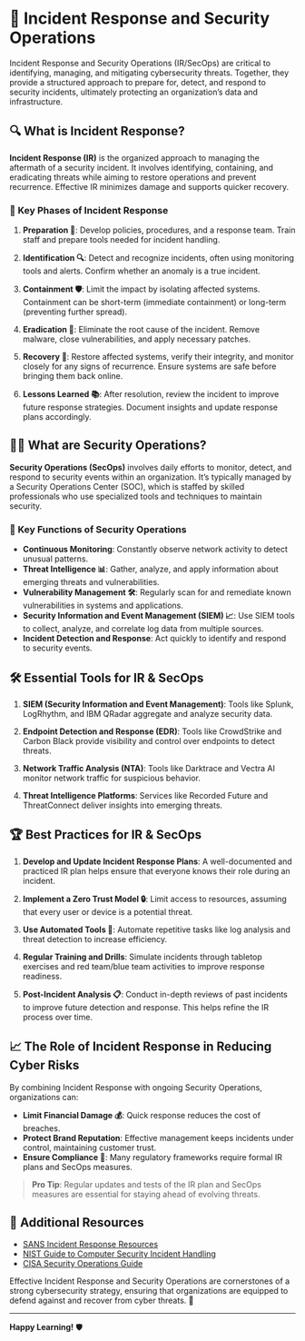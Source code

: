 # 🚨 Incident Response and Security Operations

Incident Response and Security Operations (IR/SecOps) are critical to identifying, managing, and mitigating cybersecurity threats. Together, they provide a structured approach to prepare for, detect, and respond to security incidents, ultimately protecting an organization’s data and infrastructure.


## 🔍 What is Incident Response?

**Incident Response (IR)** is the organized approach to managing the aftermath of a security incident. It involves identifying, containing, and eradicating threats while aiming to restore operations and prevent recurrence. Effective IR minimizes damage and supports quicker recovery.

### 🔑 Key Phases of Incident Response

1. **Preparation 📝**: Develop policies, procedures, and a response team. Train staff and prepare tools needed for incident handling.

2. **Identification 🔍**: Detect and recognize incidents, often using monitoring tools and alerts. Confirm whether an anomaly is a true incident.

3. **Containment 🛡️**: Limit the impact by isolating affected systems. Containment can be short-term (immediate containment) or long-term (preventing further spread).

4. **Eradication 🧹**: Eliminate the root cause of the incident. Remove malware, close vulnerabilities, and apply necessary patches.

5. **Recovery 🔄**: Restore affected systems, verify their integrity, and monitor closely for any signs of recurrence. Ensure systems are safe before bringing them back online.

6. **Lessons Learned 📚**: After resolution, review the incident to improve future response strategies. Document insights and update response plans accordingly.


## 👨‍💼 What are Security Operations?

**Security Operations (SecOps)** involves daily efforts to monitor, detect, and respond to security events within an organization. It’s typically managed by a Security Operations Center (SOC), which is staffed by skilled professionals who use specialized tools and techniques to maintain security.

### 🌟 Key Functions of Security Operations

- **Continuous Monitoring**: Constantly observe network activity to detect unusual patterns.
- **Threat Intelligence 📊**: Gather, analyze, and apply information about emerging threats and vulnerabilities.
- **Vulnerability Management 🛠️**: Regularly scan for and remediate known vulnerabilities in systems and applications.
- **Security Information and Event Management (SIEM) 📈**: Use SIEM tools to collect, analyze, and correlate log data from multiple sources.
- **Incident Detection and Response**: Act quickly to identify and respond to security events.


## 🛠️ Essential Tools for IR & SecOps

1. **SIEM (Security Information and Event Management)**: Tools like Splunk, LogRhythm, and IBM QRadar aggregate and analyze security data.
   
2. **Endpoint Detection and Response (EDR)**: Tools like CrowdStrike and Carbon Black provide visibility and control over endpoints to detect threats.

3. **Network Traffic Analysis (NTA)**: Tools like Darktrace and Vectra AI monitor network traffic for suspicious behavior.

4. **Threat Intelligence Platforms**: Services like Recorded Future and ThreatConnect deliver insights into emerging threats.


## 🏆 Best Practices for IR & SecOps

1. **Develop and Update Incident Response Plans**: A well-documented and practiced IR plan helps ensure that everyone knows their role during an incident.

2. **Implement a Zero Trust Model 🔒**: Limit access to resources, assuming that every user or device is a potential threat.

3. **Use Automated Tools 🤖**: Automate repetitive tasks like log analysis and threat detection to increase efficiency.

4. **Regular Training and Drills**: Simulate incidents through tabletop exercises and red team/blue team activities to improve response readiness.

5. **Post-Incident Analysis 📋**: Conduct in-depth reviews of past incidents to improve future detection and response. This helps refine the IR process over time.


## 📈 The Role of Incident Response in Reducing Cyber Risks

By combining Incident Response with ongoing Security Operations, organizations can:

- **Limit Financial Damage 💰**: Quick response reduces the cost of breaches.
- **Protect Brand Reputation**: Effective management keeps incidents under control, maintaining customer trust.
- **Ensure Compliance 📜**: Many regulatory frameworks require formal IR plans and SecOps measures.

> **Pro Tip**: Regular updates and tests of the IR plan and SecOps measures are essential for staying ahead of evolving threats.


## 🔗 Additional Resources

- [SANS Incident Response Resources](https://www.sans.org/incident-response/)
- [NIST Guide to Computer Security Incident Handling](https://nvlpubs.nist.gov/nistpubs/SpecialPublications/NIST.SP.800-61r2.pdf)
- [CISA Security Operations Guide](https://www.cisa.gov/)

Effective Incident Response and Security Operations are cornerstones of a strong cybersecurity strategy, ensuring that organizations are equipped to defend against and recover from cyber threats. 🚀

---

**Happy Learning!** 🛡️
